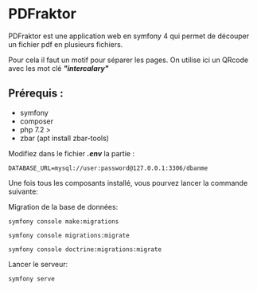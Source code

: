 # PDFraktor

PDFraktor est une application web en symfony 4 qui permet de découper un fichier pdf en plusieurs fichiers.

Pour cela il faut un motif pour séparer les pages. On utilise ici un QRcode avec les mot clé **_"intercalary"_**

## Prérequis :
- symfony
- composer
- php 7.2 >
- zbar (apt install zbar-tools)

Modifiez dans le fichier **_.env_** la partie :

```dotenv
DATABASE_URL=mysql://user:password@127.0.0.1:3306/dbanme
```

Une fois tous les composants installé, vous pourvez lancer la commande suivante:

Migration de la base de données:
```shell script
symfony console make:migrations
```

```shell script
symfony console migrations:migrate
```

```shell script
symfony console doctrine:migrations:migrate
```

Lancer le serveur: 
```shell script
symfony serve
```

